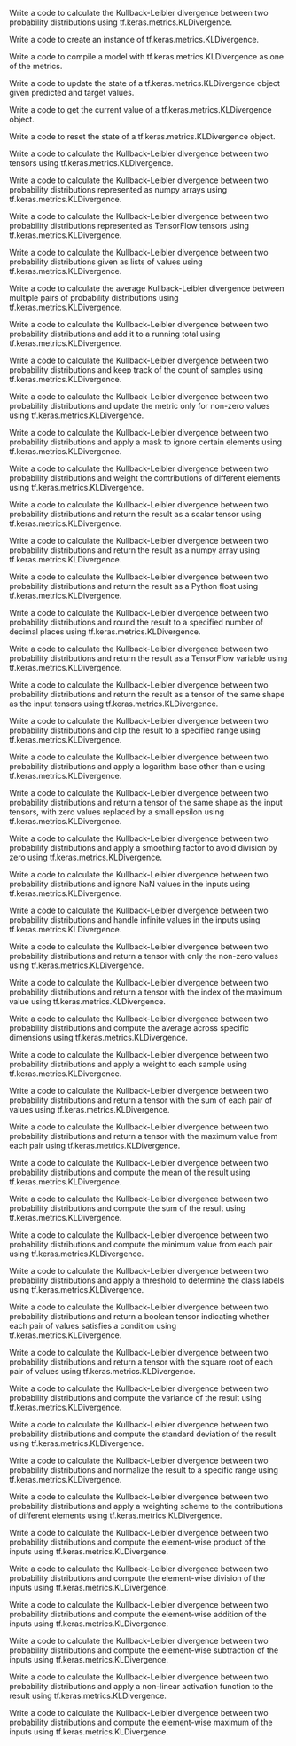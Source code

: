 Write a code to calculate the Kullback-Leibler divergence between two probability distributions using tf.keras.metrics.KLDivergence.

Write a code to create an instance of tf.keras.metrics.KLDivergence.

Write a code to compile a model with tf.keras.metrics.KLDivergence as one of the metrics.

Write a code to update the state of a tf.keras.metrics.KLDivergence object given predicted and target values.

Write a code to get the current value of a tf.keras.metrics.KLDivergence object.

Write a code to reset the state of a tf.keras.metrics.KLDivergence object.

Write a code to calculate the Kullback-Leibler divergence between two tensors using tf.keras.metrics.KLDivergence.

Write a code to calculate the Kullback-Leibler divergence between two probability distributions represented as numpy arrays using tf.keras.metrics.KLDivergence.

Write a code to calculate the Kullback-Leibler divergence between two probability distributions represented as TensorFlow tensors using tf.keras.metrics.KLDivergence.

Write a code to calculate the Kullback-Leibler divergence between two probability distributions given as lists of values using tf.keras.metrics.KLDivergence.

Write a code to calculate the average Kullback-Leibler divergence between multiple pairs of probability distributions using tf.keras.metrics.KLDivergence.

Write a code to calculate the Kullback-Leibler divergence between two probability distributions and add it to a running total using tf.keras.metrics.KLDivergence.

Write a code to calculate the Kullback-Leibler divergence between two probability distributions and keep track of the count of samples using tf.keras.metrics.KLDivergence.

Write a code to calculate the Kullback-Leibler divergence between two probability distributions and update the metric only for non-zero values using tf.keras.metrics.KLDivergence.

Write a code to calculate the Kullback-Leibler divergence between two probability distributions and apply a mask to ignore certain elements using tf.keras.metrics.KLDivergence.

Write a code to calculate the Kullback-Leibler divergence between two probability distributions and weight the contributions of different elements using tf.keras.metrics.KLDivergence.

Write a code to calculate the Kullback-Leibler divergence between two probability distributions and return the result as a scalar tensor using tf.keras.metrics.KLDivergence.

Write a code to calculate the Kullback-Leibler divergence between two probability distributions and return the result as a numpy array using tf.keras.metrics.KLDivergence.

Write a code to calculate the Kullback-Leibler divergence between two probability distributions and return the result as a Python float using tf.keras.metrics.KLDivergence.

Write a code to calculate the Kullback-Leibler divergence between two probability distributions and round the result to a specified number of decimal places using tf.keras.metrics.KLDivergence.

Write a code to calculate the Kullback-Leibler divergence between two probability distributions and return the result as a TensorFlow variable using tf.keras.metrics.KLDivergence.

Write a code to calculate the Kullback-Leibler divergence between two probability distributions and return the result as a tensor of the same shape as the input tensors using tf.keras.metrics.KLDivergence.

Write a code to calculate the Kullback-Leibler divergence between two probability distributions and clip the result to a specified range using tf.keras.metrics.KLDivergence.

Write a code to calculate the Kullback-Leibler divergence between two probability distributions and apply a logarithm base other than e using tf.keras.metrics.KLDivergence.

Write a code to calculate the Kullback-Leibler divergence between two probability distributions and return a tensor of the same shape as the input tensors, with zero values replaced by a small epsilon using tf.keras.metrics.KLDivergence.

Write a code to calculate the Kullback-Leibler divergence between two probability distributions and apply a smoothing factor to avoid division by zero using tf.keras.metrics.KLDivergence.

Write a code to calculate the Kullback-Leibler divergence between two probability distributions and ignore NaN values in the inputs using tf.keras.metrics.KLDivergence.

Write a code to calculate the Kullback-Leibler divergence between two probability distributions and handle infinite values in the inputs using tf.keras.metrics.KLDivergence.

Write a code to calculate the Kullback-Leibler divergence between two probability distributions and return a tensor with only the non-zero values using tf.keras.metrics.KLDivergence.

Write a code to calculate the Kullback-Leibler divergence between two probability distributions and return a tensor with the index of the maximum value using tf.keras.metrics.KLDivergence.

Write a code to calculate the Kullback-Leibler divergence between two probability distributions and compute the average across specific dimensions using tf.keras.metrics.KLDivergence.

Write a code to calculate the Kullback-Leibler divergence between two probability distributions and apply a weight to each sample using tf.keras.metrics.KLDivergence.

Write a code to calculate the Kullback-Leibler divergence between two probability distributions and return a tensor with the sum of each pair of values using tf.keras.metrics.KLDivergence.

Write a code to calculate the Kullback-Leibler divergence between two probability distributions and return a tensor with the maximum value from each pair using tf.keras.metrics.KLDivergence.

Write a code to calculate the Kullback-Leibler divergence between two probability distributions and compute the mean of the result using tf.keras.metrics.KLDivergence.

Write a code to calculate the Kullback-Leibler divergence between two probability distributions and compute the sum of the result using tf.keras.metrics.KLDivergence.

Write a code to calculate the Kullback-Leibler divergence between two probability distributions and compute the minimum value from each pair using tf.keras.metrics.KLDivergence.

Write a code to calculate the Kullback-Leibler divergence between two probability distributions and apply a threshold to determine the class labels using tf.keras.metrics.KLDivergence.

Write a code to calculate the Kullback-Leibler divergence between two probability distributions and return a boolean tensor indicating whether each pair of values satisfies a condition using tf.keras.metrics.KLDivergence.

Write a code to calculate the Kullback-Leibler divergence between two probability distributions and return a tensor with the square root of each pair of values using tf.keras.metrics.KLDivergence.

Write a code to calculate the Kullback-Leibler divergence between two probability distributions and compute the variance of the result using tf.keras.metrics.KLDivergence.

Write a code to calculate the Kullback-Leibler divergence between two probability distributions and compute the standard deviation of the result using tf.keras.metrics.KLDivergence.

Write a code to calculate the Kullback-Leibler divergence between two probability distributions and normalize the result to a specific range using tf.keras.metrics.KLDivergence.

Write a code to calculate the Kullback-Leibler divergence between two probability distributions and apply a weighting scheme to the contributions of different elements using tf.keras.metrics.KLDivergence.

Write a code to calculate the Kullback-Leibler divergence between two probability distributions and compute the element-wise product of the inputs using tf.keras.metrics.KLDivergence.

Write a code to calculate the Kullback-Leibler divergence between two probability distributions and compute the element-wise division of the inputs using tf.keras.metrics.KLDivergence.

Write a code to calculate the Kullback-Leibler divergence between two probability distributions and compute the element-wise addition of the inputs using tf.keras.metrics.KLDivergence.

Write a code to calculate the Kullback-Leibler divergence between two probability distributions and compute the element-wise subtraction of the inputs using tf.keras.metrics.KLDivergence.

Write a code to calculate the Kullback-Leibler divergence between two probability distributions and apply a non-linear activation function to the result using tf.keras.metrics.KLDivergence.

Write a code to calculate the Kullback-Leibler divergence between two probability distributions and compute the element-wise maximum of the inputs using tf.keras.metrics.KLDivergence.